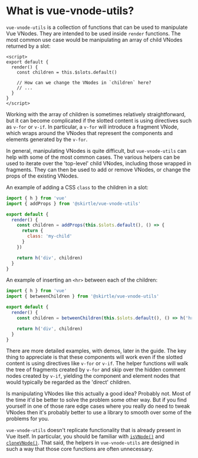 # What is vue-vnode-utils?

`vue-vnode-utils` is a collection of functions that can be used to manipulate Vue VNodes. They are intended to be used inside `render` functions. The most common use case would be manipulating an array of child VNodes returned by a slot:

```vue
<script>
export default {
  render() {
    const children = this.$slots.default()

    // How can we change the VNodes in `children` here?
    // ...
  }
}
</script>
```

Working with the array of children is sometimes relatively straightforward, but it can become complicated if the slotted content is using directives such as `v-for` or `v-if`. In particular, a `v-for` will introduce a fragment VNode, which wraps around the VNodes that represent the components and elements generated by the `v-for`.

In general, manipulating VNodes is quite difficult, but `vue-vnode-utils` can help with some of the most common cases. The various helpers can be used to iterate over the 'top-level' child VNodes, including those wrapped in fragments. They can then be used to add or remove VNodes, or change the props of the existing VNodes.

An example of adding a CSS `class` to the children in a slot:

```js
import { h } from 'vue'
import { addProps } from '@skirtle/vue-vnode-utils'

export default {
  render() {
    const children = addProps(this.$slots.default(), () => {
      return {
        class: 'my-child'
      }
    })

    return h('div', children)
  }
}
```

An example of inserting an `<hr>` between each of the children:

```js
import { h } from 'vue'
import { betweenChildren } from '@skirtle/vue-vnode-utils'

export default {
  render() {
    const children = betweenChildren(this.$slots.default(), () => h('hr'))

    return h('div', children)
  }
}
```

There are more detailed examples, with demos, later in the guide. The key thing to appreciate is that these components will work even if the slotted content is using directives like `v-for` or `v-if`. The helper functions will walk the tree of fragments created by `v-for` and skip over the hidden comment nodes created by `v-if`, yielding the component and element nodes that would typically be regarded as the 'direct' children.

Is manipulating VNodes like this actually a good idea? Probably not. Most of the time it'd be better to solve the problem some other way. But if you find yourself in one of those rare edge cases where you really do need to tweak VNodes then it's probably better to use a library to smooth over some of the problems for you.

`vue-vnode-utils` doesn't replicate functionality that is already present in Vue itself. In particular, you should be familiar with [`isVNode()`](https://vuejs.org/api/render-function.html#isvnode) and [`cloneVNode()`](https://vuejs.org/api/render-function.html#clonevnode). That said, the helpers in `vue-vnode-utils` are designed in such a way that those core functions are often unnecessary.
